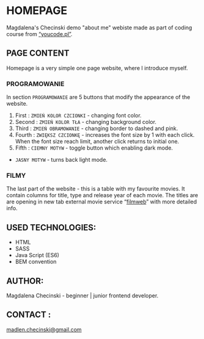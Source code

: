 # HOMEPAGE

Magdalena's Checinski demo "about me" webiste made as part of coding course from [“youcode.pl”](https://youcode.pl).

## PAGE CONTENT

Homepage is a very simple one page website, where I introduce myself.

### PROGRAMOWANIE

In section `PROGRAMOWANIE` are 5 buttons that modify the appearance of the website.

1. First : `ZMIEŃ KOLOR CZCIONKI` - changing font color.
2. Second : `ZMIEŃ KOLOR TŁA` - changing background color.
3. Third : `ZMIEŃ OBRAMOWANIE` - changing border to dashed and pink.
4. Fourth : `ZWIĘKSZ CZCIONKĘ` - increases the font size by 1 with each click. When the font size reach limit, another click returns to initial one.
5. Fifth : `CIEMNY MOTYW` - toggle button which enabling dark mode.

- `JASNY MOTYW` - turns back light mode.

### FILMY

The last part of the website - this is a table with my favourite movies. It contain columns for title, type and release year of each movie. The titles are are opening in new tab external movie service “[filmweb](https://filmweb.pl)” with more detailed info.

## USED TECHNOLOGIES:

- HTML
- SASS
- Java Script (ES6)
- BEM convention

## AUTHOR:

Magdalena Checinski - beginner | junior frontend developer.

## CONTACT :

[madlen.checinski@gmail.com](mailto:madlen.checinski@gmail.com)
